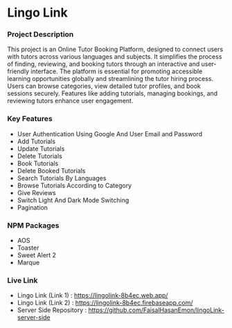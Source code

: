 # Lingo Link

### Project Description

This project is an Online Tutor Booking Platform, designed to connect users with tutors across various languages and subjects. It simplifies the process of finding, reviewing, and booking tutors through an interactive and user-friendly interface. The platform is essential for promoting accessible learning opportunities globally and streamlining the tutor hiring process. Users can browse categories, view detailed tutor profiles, and book sessions securely. Features like adding tutorials, managing bookings, and reviewing tutors enhance user engagement.

### Key Features

- User Authentication Using Google And User Email and Password
- Add Tutorials
- Update Tutorials
- Delete Tutorials
- Book Tutorials
- Delete Booked Tutorials
- Search Tutorials By Languages
- Browse Tutorials According to Category
- Give Reviews
- Switch Light And Dark Mode Switching
- Pagination

### NPM Packages

- AOS
- Toaster
- Sweet Alert 2
- Marque

### Live Link

- Lingo Link (Link 1) : https://lingolink-8b4ec.web.app/
- Lingo Link (Link 2) : https://lingolink-8b4ec.firebaseapp.com/
- Server Side Repository : https://github.com/FaisalHasanEmon/lingoLink-server-side
